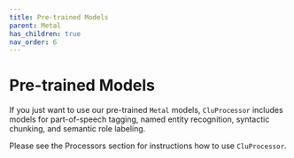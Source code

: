 ```yaml
---
title: Pre-trained Models
parent: Metal
has_children: true
nav_order: 6
---
```


# Pre-trained Models

If you just want to use our pre-trained `Metal` models, `CluProcessor` includes models for part-of-speech tagging, named entity recognition, syntactic chunking, and semantic role labeling. 

Please see the Processors section for instructions how to use `CluProcessor`.

